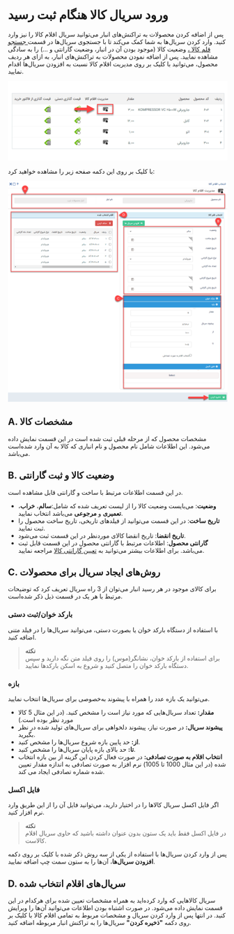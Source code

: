 # ورود سریال کالا هنگام ثبت رسید
پس از اضافه کردن محصولات به تراکنش‌های انبار می‌توانید سریال اقلام کالا را نیز وارد کنید. وارد کردن سریال‌ها به شما کمک می‌کند تا با جستجوی سریال‌ها در قسمت[ جستجو قلم کالا  ،](https://github.com/1stco/PayamGostarDocs/blob/master/Help/InventoryManagement/WarehouseProducts'%20list.md) وضعیت کالا (موجود بودن آن در انبار، وضعیت گارانتی و ...) را به سادگی مشاهده نمایید. پس از اضافه نمودن محصولات به تراکنش‌های انبار، به ازای هر ردیف محصول، می‌توانید با کلیک بر روی مدیریت اقلام کالا نسبت به افزودن سریال‌ها اقدام نمایید.

![مدیریت اقلام کالا](./Images/choose-serial-number_2.8.3.png)

با کلیک بر روی این دکمه صفحه زیر را مشاهده خواهید کرد:

![انتخاب سریال کالا ](./Images/new-serial-numbers_2.8.3.png)

## A. مشخصات کالا
  مشخصات محصول که از مرحله قبلی ثبت شده است در این قسمت نمایش داده می‌شود.
این اطلاعات شامل نام محصول و نام انباری که کالا به آن وارد شده‌است می‌باشد.
## B. وضعیت کالا و ثبت گارانتی
  در این قسمت اطلاعات مرتبط با ساخت و گارانتی قابل مشاهده است.
-  **وضعیت**: می‌بایست وضعیت کالا را از لیست تعریف شده که شامل:**سالم**، **خراب**، **تعمیری** و **مرجوعی** می‌باشد انتخاب نمایید.
- **تاریخ ساخت**: در این قسمت می‌توانید از فیلدهای تاریخی، تاریخ ساخت محصول را ثبت نمایید.
- **تاریخ انقضا**: تاریخ انقضا کالای موردنظر در این قسمت ثبت می‌شود.
- **گارانتی محصول**: اطلاعات مرتبط با گارانتی محصول در این قسمت قابل ثبت می‌باشد. برای اطلاعات بیشتر می‌توانید به [تعیین گارانتی کالا]() مراجعه نمایید.
## C. روش‌های ایجاد سریال برای محصولات
 برای کالای موجود در هر رسید انبار می‌توان از 3 راه سریال تعریف کرد که توضیحات مرتبط با هر یک در قسمت ذیل ذکر شده‌است.
### بارکد خوان/ثبت دستی
 با استفاده از دستگاه بارکد خوان یا بصورت دستی،  می‌توانید سریال‌ها را در فیلد متنی اضافه کنید.

> **نکته**<br>
 برای استفاده از بارکد خوان، نشانگر(موس) را روی فیلد متن نگه دارید و سپس دستگاه بارکد خوان را متصل کنید و شروع به اسکن بارکدها نمایید.<br>

### بازه
 می‌توانید یک بازه عدد را همراه با پیشوند به‌خصوصی برای  سریال‌ها انتخاب نمایید.
- **مقدار:** تعداد سریال‌هایی که مورد نیاز است را مشخص کنید. (در این مثال 5 کالا مورد نظر بوده است.)
- **پیشوند سریال:** در صورت نیاز، پیشوند دلخواهی برای سریال‌های تولید شده در نظر بگیرید.
- **از:** حد پایین بازه شروع سریال‌ها را مشخص کنید.
- **تا:** حد بالای بازه پایان سریال‌ها را مشخص کنید.
- **انتخاب اقلام به صورت تصادفی:** در صورت فعال کردن این گزینه از بین بازه انتخاب شده (در این مثال 1000 تا 1005) نرم افزار به صورت تصادفی به اندازه مقدار تعیین شده شماره تصادفی ایجاد می کند.
### فایل اکسل
اگر فایل اکسل سریال کالاها را در اختیار دارید، می‌توانید فایل آن را از این طریق وارد نرم افزار کنید.

> **نکته**<br> در فایل اکسل فقط باید یک ستون بدون عنوان داشته باشید که حاوی سریال اقلام کالاست.<br>

 پس از وارد کردن سریال‌ها با استفاده از یکی از سه روش ذکر شده با کلیک بر روی دکمه **افزودن سریال‌ها**، آن‌ها را به ستون سمت چپ اضافه نمایید.
## D. سریال‌های اقلام انتخاب شده
 سریال کالاهایی که وارد کرده‌اید به همراه مشخصات تعیین شده برای هرکدام در این قسمت نمایش داده می‌شود. در صورت اشتباه بودن اطلاعات می‌توانید آن‌ها را ویرایش کنید.
 در انتها پس از وارد کردن سریال و مشخصات مربوط به تمامی اقلام کالا با کلیک بر روی دکمه **"ذخیره کردن"** سریال‌ها را به تراکنش انبار مربوطه اضافه کنید.
